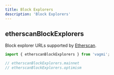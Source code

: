 ```yaml
---
title: Block Explorers
description: 'Block Explorers'
---
```


## etherscanBlockExplorers

Block explorer URLs supported by [Etherscan](https://etherscan.io/).

```js
import { etherscanBlockExplorers } from 'vagmi';

// etherscanBlockExplorers.mainnet
// etherscanBlockExplorers.optimism
```
